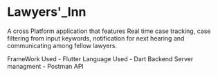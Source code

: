 # Lawyers'_Inn

A cross Platform application that features Real time case tracking, case filtering from input keywords, notification for next hearing and communicating among fellow lawyers.
 
FrameWork Used - Flutter
Language Used - Dart
Backend Server managment - Postman API
